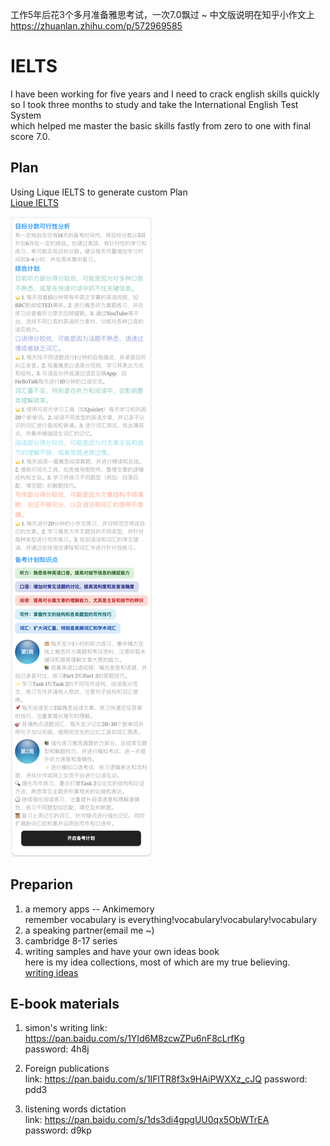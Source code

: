 工作5年后花3个多月准备雅思考试，一次7.0飘过 ~ 
中文版说明在知乎小作文上 https://zhuanlan.zhihu.com/p/572969585
# IELTS
I have been working for five years and I need to crack english skills quickly       
so I took three months to study and take the International English Test System      
which helped me master the basic skills fastly from zero to one with final score 7.0.     
## Plan
Using Lique IELTS to generate custom Plan    
[Lique IELTS](http://ielts.liqueai.com/)      

![Lique Plan](https://github.com/nibilin33/IELTS/raw/main/images/plan.png)

## Preparion
1. a memory apps -- Ankimemory   
   remember vocabulary is everything!vocabulary!vocabulary!vocabulary   
2. a speaking partner(email me ~)
3. cambridge 8-17 series
4. writing samples and have your own ideas book          
   here is my idea collections, most of which are my true believing.          
   [writing ideas](https://note.youdao.com/s/MYsn3cbK)            


## E-book materials
1. simon's writing 
   link: https://pan.baidu.com/s/1YId6M8zcwZPu6nF8cLrfKg    
   password: 4h8j   

2. Foreign publications    
   link: https://pan.baidu.com/s/1IFlTR8f3x9HAiPWXXz_cJQ 
   password: pdd3    

3. listening words dictation     
   link: https://pan.baidu.com/s/1ds3di4gpgUU0qx5ObWTrEA        
   password: d9kp    
